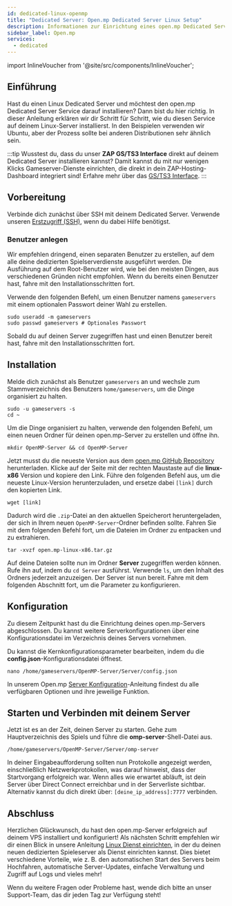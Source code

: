 ```yaml
---
id: dedicated-linux-openmp
title: "Dedicated Server: Open.mp Dedicated Server Linux Setup"
description: Informationen zur Einrichtung eines open.mp Dedicated Servers auf einem Linux Dedicated Server von ZAP-Hosting – ZAP-Hosting.com-Dokumentation
sidebar_label: Open.mp
services:
  - dedicated
---
```


import InlineVoucher from '@site/src/components/InlineVoucher';

## Einführung

Hast du einen Linux Dedicated Server und möchtest den open.mp Dedicated Server Service darauf installieren? Dann bist du hier richtig. In dieser Anleitung erklären wir dir Schritt für Schritt, wie du diesen Service auf deinem Linux-Server installierst. In den Beispielen verwenden wir Ubuntu, aber der Prozess sollte bei anderen Distributionen sehr ähnlich sein.

:::tip
Wusstest du, dass du unser **ZAP GS/TS3 Interface** direkt auf deinem Dedicated Server installieren kannst? Damit kannst du mit nur wenigen Klicks Gameserver-Dienste einrichten, die direkt in dein ZAP-Hosting-Dashboard integriert sind! Erfahre mehr über das [GS/TS3 Interface](dedicated-linux-gs-interface.md).
:::

<InlineVoucher />

## Vorbereitung

Verbinde dich zunächst über SSH mit deinem Dedicated Server. Verwende unseren [Erstzugriff (SSH)](vserver-linux-ssh.md), wenn du dabei Hilfe benötigst.

### Benutzer anlegen

Wir empfehlen dringend, einen separaten Benutzer zu erstellen, auf dem alle deine dedizierten Spielserverdienste ausgeführt werden. Die Ausführung auf dem Root-Benutzer wird, wie bei den meisten Dingen, aus verschiedenen Gründen nicht empfohlen. Wenn du bereits einen Benutzer hast, fahre mit den Installationsschritten fort.

Verwende den folgenden Befehl, um einen Benutzer namens `gameservers` mit einem optionalen Passwort deiner Wahl zu erstellen.

```
sudo useradd -m gameservers
sudo passwd gameservers # Optionales Passwort
```

Sobald du auf deinen Server zugegriffen hast und einen Benutzer bereit hast, fahre mit den Installationsschritten fort.

## Installation

Melde dich zunächst als Benutzer `gameservers` an und wechsle zum Stammverzeichnis des Benutzers `home/gameservers`, um die Dinge organisiert zu halten.
```
sudo -u gameservers -s
cd ~
```

Um die Dinge organisiert zu halten, verwende den folgenden Befehl, um einen neuen Ordner für deinen open.mp-Server zu erstellen und öffne ihn.
```
mkdir OpenMP-Server && cd OpenMP-Server
```

Jetzt musst du die neueste Version aus dem [open.mp GitHub Repository](https://github.com/openmultiplayer/open.mp/releases) herunterladen. Klicke auf der Seite mit der rechten Maustaste auf die **linux-x86** Version und kopiere den Link. Führe den folgenden Befehl aus, um die neueste Linux-Version herunterzuladen, und ersetze dabei `[link]` durch den kopierten Link.
```
wget [link]
```

Dadurch wird die `.zip`-Datei an den aktuellen Speicherort heruntergeladen, der sich in Ihrem neuen `OpenMP-Server`-Ordner befinden sollte. Fahren Sie mit dem folgenden Befehl fort, um die Dateien im Ordner zu entpacken und zu extrahieren.
```
tar -xvzf open.mp-linux-x86.tar.gz
```

Auf deine Dateien sollte nun im Ordner **Server** zugegriffen werden können. Rufe ihn auf, indem du `cd Server` ausführst. Verwende `ls`, um den Inhalt des Ordners jederzeit anzuzeigen. Der Server ist nun bereit. Fahre mit dem folgenden Abschnitt fort, um die Parameter zu konfigurieren.

## Konfiguration

Zu diesem Zeitpunkt hast du die Einrichtung deines open.mp-Servers abgeschlossen. Du kannst weitere Serverkonfigurationen über eine Konfigurationsdatei im Verzeichnis deines Servers vornehmen.

Du kannst die Kernkonfigurationsparameter bearbeiten, indem du die **config.json**-Konfigurationsdatei öffnest.
```
nano /home/gameservers/OpenMP-Server/Server/config.json
```

In unserem Open.mp [Server Konfiguration](openmp-configuration.md)-Anleitung findest du alle verfügbaren Optionen und ihre jeweilige Funktion.

## Starten und Verbinden mit deinem Server

Jetzt ist es an der Zeit, deinen Server zu starten. Gehe zum Hauptverzeichnis des Spiels und führe die **omp-server**-Shell-Datei aus.
```
/home/gameservers/OpenMP-Server/Server/omp-server
```

In deiner Eingabeaufforderung sollten nun Protokolle angezeigt werden, einschließlich Netzwerkprotokollen, was darauf hinweist, dass der Startvorgang erfolgreich war. Wenn alles wie erwartet abläuft, ist dein Server über Direct Connect erreichbar und in der Serverliste sichtbar. Alternativ kannst du dich direkt über: `[deine_ip_address]:7777` verbinden.

## Abschluss

Herzlichen Glückwunsch, du hast den open.mp-Server erfolgreich auf deinem VPS installiert und konfiguriert! Als nächsten Schritt empfehlen wir dir einen Blick in unsere Anleitung [Linux Dienst einrichten](dedicated-linux-create-gameservice.md), in der du deinen neuen dedizierten Spieleserver als Dienst einrichten kannst. Dies bietet verschiedene Vorteile, wie z. B. den automatischen Start des Servers beim Hochfahren, automatische Server-Updates, einfache Verwaltung und Zugriff auf Logs und vieles mehr!

Wenn du weitere Fragen oder Probleme hast, wende dich bitte an unser Support-Team, das dir jeden Tag zur Verfügung steht!